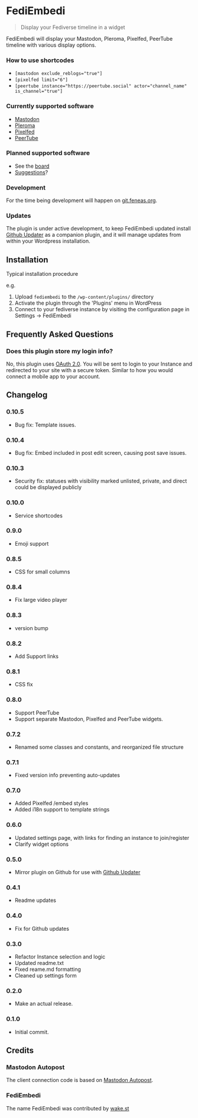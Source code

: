 # FediEmbedi

>Display your Fediverse timeline in a widget

FediEmbedi will display your Mastodon, Pleroma, Pixelfed, PeerTube timeline with various display options.

### How to use shortcodes
* `[mastodon exclude_reblogs="true"]`
* `[pixelfed limit="6"]`
* `[peertube instance="https://peertube.social" actor="channel_name" is_channel="true"]`

### Currently supported software
* [Mastodon](http://joinmastodon.org/)
* [Pleroma](https://git.pleroma.social/pleroma)
* [Pixelfed](https://pixelfed.org/)
* [PeerTube](https://joinpeertube.org/)


### Planned supported software
* See the [board](https://git.feneas.org/mediaformat/fediembedi/-/boards)
* [Suggestions](https://git.feneas.org/mediaformat/fediembedi/issues)?


### Development

For the time being development will happen on [git.feneas.org](https://git.feneas.org/mediaformat/fediembedi).


### Updates

The plugin is under active development, to keep FediEmbedi updated install [Github Updater](https://github.com/afragen/github-updater) as a companion plugin, and it will manage updates from within your Wordpress installation.


## Installation

Typical installation procedure

e.g.

1. Upload `fediembedi` to the `/wp-content/plugins/` directory
1. Activate the plugin through the 'Plugins' menu in WordPress
1. Connect to your fediverse instance by visiting the configuration page in Settings -> FediEmbedi


## Frequently Asked Questions


### Does this plugin store my login info?

No, this plugin uses [OAuth 2.0](https://oauth.net/). You will be sent to login to your Instance
and redirected to your site with a secure token. Similar to how you would connect a mobile app to your account.


## Changelog

### 0.10.5
* Bug fix: Template issues.

### 0.10.4
* Bug fix: Embed included in post edit screen, causing post save issues.

### 0.10.3
* Security fix: statuses with visibility marked unlisted, private, and direct could be displayed publicly

### 0.10.0
* Service shortcodes

### 0.9.0
* Emoji support

### 0.8.5
* CSS for small columns

### 0.8.4
* Fix large video player

### 0.8.3
* version bump

### 0.8.2
* Add Support links

### 0.8.1
* CSS fix

### 0.8.0
* Support PeerTube
* Support separate Mastodon, Pixelfed and PeerTube widgets.

### 0.7.2
* Renamed some classes and constants, and reorganized file structure

### 0.7.1
* Fixed version info preventing auto-updates

### 0.7.0
* Added Pixelfed /embed styles
* Added i18n support to template strings

### 0.6.0
* Updated settings page, with links for finding an instance to join/register
* Clarify widget options

### 0.5.0
* Mirror plugin on Github for use with [Github Updater](https://github.com/afragen/github-updater)

### 0.4.1
* Readme updates

### 0.4.0
* Fix for Github updates

### 0.3.0
* Refactor Instance selection and logic
* Updated readme.txt
* Fixed reame.md formatting
* Cleaned up settings form

### 0.2.0
* Make an actual release.

### 0.1.0
* Initial commit.


## Credits


### Mastodon Autopost
The client connection code is based on [Mastodon Autopost](https://wordpress.org/plugins/autopost-to-mastodon/).

### FediEmbedi
The name FediEmbedi was contributed by [wake.st](https://wake.st/@liaizon)
